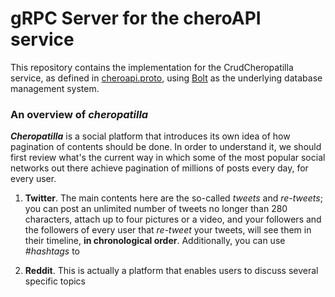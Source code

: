 # gRPC Server for the cheroAPI service

This repository contains the implementation for the CrudCheropatilla service, as defined in [cheroapi.proto](/internal/proto/cheroapi.proto), using [Bolt](https://github.com/etcd-io/bbolt) as the underlying database management system.

### An overview of ***cheropatilla***

***Cheropatilla*** is a social platform that introduces its own idea of how pagination of contents should be done. In order to understand it, we should first review what's the current way in which some of the most popular social networks out there achieve pagination of millions of posts every day, for every user.

1. **Twitter**. The main contents here are the so-called *tweets* and *re-tweets*; you can post an unlimited number of tweets no longer than 280 characters, attach up to four pictures or a video, and your followers and the followers of every user that *re-tweet* your tweets, will see them in their timeline, **in chronological order**. Additionally, you can use *#hashtags* to 

2. **Reddit**. This is actually a platform that enables users to discuss several specific topics
